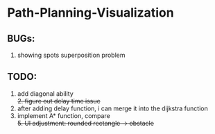 # Path-Planning-Visualization

## BUGs:
1. showing spots superposition problem

## TODO:
1. add diagonal ability<br>
~~2. figure out delay time issue~~<br>
3. after adding delay function, i can merge it into the dijkstra function<br>
4. implement A* function, compare<br>
~~5. UI adjustment: rounded rectangle -> obstacle~~<br>
